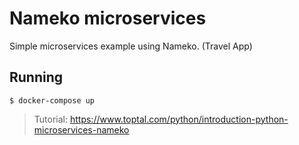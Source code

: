 # Nameko microservices

Simple microservices example using Nameko. (Travel App)

## Running

`$ docker-compose up`


> Tutorial: https://www.toptal.com/python/introduction-python-microservices-nameko